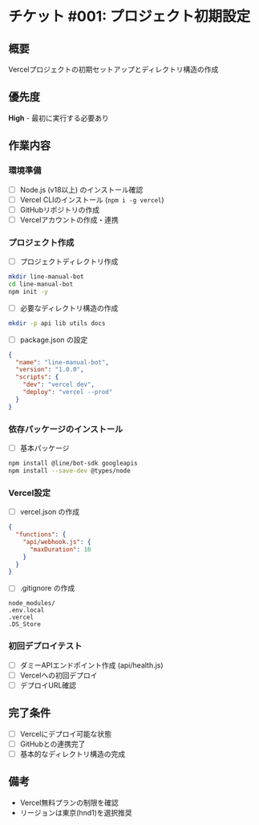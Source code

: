 # チケット #001: プロジェクト初期設定

## 概要
Vercelプロジェクトの初期セットアップとディレクトリ構造の作成

## 優先度
**High** - 最初に実行する必要あり

## 作業内容

### 環境準備
- [ ] Node.js (v18以上) のインストール確認
- [ ] Vercel CLIのインストール (`npm i -g vercel`)
- [ ] GitHubリポジトリの作成
- [ ] Vercelアカウントの作成・連携

### プロジェクト作成
- [ ] プロジェクトディレクトリ作成
```bash
mkdir line-manual-bot
cd line-manual-bot
npm init -y
```

- [ ] 必要なディレクトリ構造の作成
```bash
mkdir -p api lib utils docs
```

- [ ] package.json の設定
```json
{
  "name": "line-manual-bot",
  "version": "1.0.0",
  "scripts": {
    "dev": "vercel dev",
    "deploy": "vercel --prod"
  }
}
```

### 依存パッケージのインストール
- [ ] 基本パッケージ
```bash
npm install @line/bot-sdk googleapis
npm install --save-dev @types/node
```

### Vercel設定
- [ ] vercel.json の作成
```json
{
  "functions": {
    "api/webhook.js": {
      "maxDuration": 10
    }
  }
}
```

- [ ] .gitignore の作成
```
node_modules/
.env.local
.vercel
.DS_Store
```

### 初回デプロイテスト
- [ ] ダミーAPIエンドポイント作成 (api/health.js)
- [ ] Vercelへの初回デプロイ
- [ ] デプロイURL確認

## 完了条件
- [ ] Vercelにデプロイ可能な状態
- [ ] GitHubとの連携完了
- [ ] 基本的なディレクトリ構造の完成

## 備考
- Vercel無料プランの制限を確認
- リージョンは東京(hnd1)を選択推奨